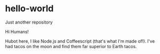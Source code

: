 # hello-world
Just another repository

Hi Humans!

Hubot here, I like Node.js and Coffeescript (that's what I'm  made of!).
I've had tacos on the moon and find them far superior to Earth tacos.

